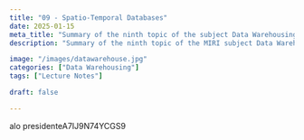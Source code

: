 ```yaml
---
title: "09 - Spatio-Temporal Databases"
date: 2025-01-15
meta_title: "Summary of the ninth topic of the subject Data Warehousing"
description: "Summary of the ninth topic of the MIRI subject Data Warehousing and On-Line Analytical Processing (OLAP)."

image: "/images/datawarehouse.jpg"
categories: ["Data Warehousing"]
tags: ["Lecture Notes"]

draft: false

---
```

alo presidenteA7IJ9N74YCGS9

